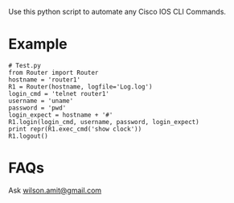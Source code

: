 Use this python script to automate any Cisco IOS CLI Commands.

# Example #
```
# Test.py
from Router import Router
hostname = 'router1'
R1 = Router(hostname, logfile='Log.log')
login_cmd = 'telnet router1'
username = 'uname'
password = 'pwd'
login_expect = hostname + '#'
R1.login(login_cmd, username, password, login_expect)
print repr(R1.exec_cmd('show clock'))
R1.logout()
```

# FAQs #
Ask wilson.amit@gmail.com